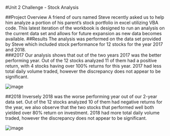 #Unit 2 Challenge - Stock Analysis 

##Project Overview 
A friend of ours named Steve recently asked us to help him analyze a portion of his parent’s stock portfolio in excel utilizing VBA code. This latest iteration of the workbook is designed to run an analysis on the current data set and allows for future expansion as new data becomes available. 
##Results 
The analysis was performed on the data set provided by Steve which included stock performance for 12 stocks for the year 2017 and 2018.  
###2017 
Our analysis shows that out of the two years 2017 was the better performing year. Out of the 12 stocks analyzed 11 of them had a positive return, with 4 stocks having over 100% returns for this year. 2017 had less total daily volume traded, however the discrepancy does not appear to be significant.

![image](https://user-images.githubusercontent.com/67031885/117557931-58dcd980-b046-11eb-93c8-b33b45ee6dac.png)


 
##2018 
Inversely 2018 was the worse performing year out of our 2-year data set. Out of the 12 stocks analyzed 10 of them had negative returns for the year, we also observe that the two stocks that performed well both yielded over 80% return on investment. 2018 had more total daily volume traded, however the discrepancy does not appear to be significant.

![image](https://user-images.githubusercontent.com/67031885/117557934-62664180-b046-11eb-8447-f7afe56bd331.png)



